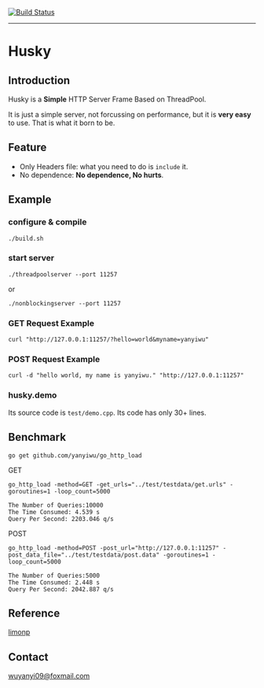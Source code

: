 [![Build Status](https://travis-ci.org/yanyiwu/husky.png?branch=master)](https://travis-ci.org/yanyiwu/husky)
- - -

# Husky

## Introduction

Husky is a **Simple** HTTP Server Frame Based on ThreadPool.

It is just a simple server, not forcussing on performance, but it is **very easy** to use. That is what it born to be.

## Feature

+ Only Headers file: what you need to do is `include` it.
+ No dependence: **No dependence, No hurts**.

## Example

### configure & compile

```
./build.sh
```

### start server

```
./threadpoolserver --port 11257
```

or

```
./nonblockingserver --port 11257
```

### GET Request Example

```
curl "http://127.0.0.1:11257/?hello=world&myname=yanyiwu"
```

### POST Request Example
```
curl -d "hello world, my name is yanyiwu." "http://127.0.0.1:11257"
```


### husky.demo

Its source code is `test/demo.cpp`.  Its code has only 30+ lines. 

## Benchmark

```
go get github.com/yanyiwu/go_http_load
```

GET

```
go_http_load -method=GET -get_urls="../test/testdata/get.urls" -goroutines=1 -loop_count=5000
```

```
The Number of Queries:10000
The Time Consumed: 4.539 s
Query Per Second: 2203.046 q/s
```

POST

```
go_http_load -method=POST -post_url="http://127.0.0.1:11257" -post_data_file="../test/testdata/post.data" -goroutines=1 -loop_count=5000
```

```
The Number of Queries:5000
The Time Consumed: 2.448 s
Query Per Second: 2042.887 q/s
```

## Reference

[limonp]

## Contact

wuyanyi09@foxmail.com

[limonp]:https://github.com/yanyiwu/limonp.git
